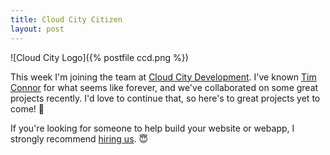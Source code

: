 ```yaml
---
title: Cloud City Citizen
layout: post
---
```

![Cloud City Logo]({% postfile ccd.png %})

This week I'm joining the team at [Cloud City Development](http://www.cloudcitydevelopment.com). I've known [Tim Connor](https://twitter.com/timocratic) for what seems like forever, and we've collaborated on some great projects recently. I'd love to continue that, so here's to great projects yet to come! 🎉

If you're looking for someone to help build your website or webapp, I strongly recommend [hiring us](http://www.cloudcitydevelopment.com/#contact). 😇